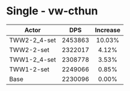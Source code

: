 # Single - vw-cthun
| Actor | DPS | Increase |
|---|:---:|:---:|
|TWW2-2_4-set|2453863|10.03%|
|TWW2-2-set|2322017|4.12%|
|TWW1-2_4-set|2308778|3.53%|
|TWW1-2-set|2249066|0.85%|
|Base|2230096|0.00%|
